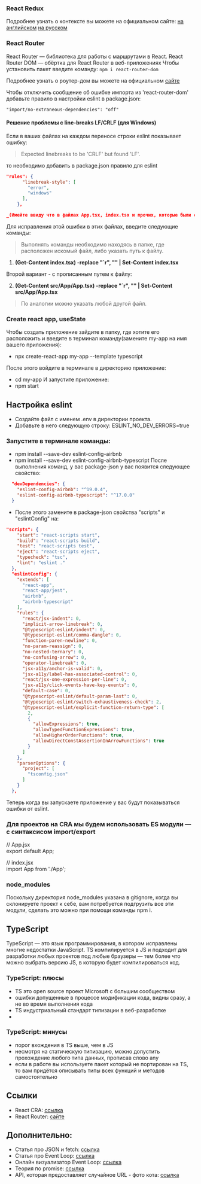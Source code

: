 
### React Redux

Подробнее узнать о контексте вы можете на официальном сайте: 
[на английском](https://hy.reactjs.org/docs/context.html)
[на русском](https://hy.reactjs.org/docs/context.html)




### React Router

React Router — библиотека для работы с маршрутами в React. 
React Router DOM — обёртка для React Router в веб-приложениях
Чтобы установить пакет введите команду:
```npm i react-router-dom```
  
Подробнее узнать о роутер-дом вы можете на официальном [сайте](https://reactrouter.com/en/main)

Чтобы отключить сообщение об ошибке импорта из 'react-router-dom' добавьте правило в настройки eslint в package.json:  

```"import/no-extraneous-dependencies": "off"```

#### Решение проблемы с line-breaks LF/CRLF (для Windows)

Если в ваших файлах на каждом переносе строки eslint показывает ошибку:

> Expected linebreaks to be 'CRLF' but found 'LF'.

то необходимо добавить в package.json правило для eslint

```json lines
"rules": {
      "linebreak-style": [
        "error",
        "windows"
      ],
    },
```

```json lines
_(Имейте ввиду что в файлах App.tsx, index.tsx и прочих, которые были созданы вместе с приложением, всё равно останется эта ошибка.)_
```

Для исправления этой ошибки в этих файлах, введите следующие команды:

> Выполнять команды необходимо находясь в папке, где расположен искомый файл, либо указать путь к файлу.

1. **(Get-Content index.tsx) -replace "`r", "" | Set-Content index.tsx**

Второй вариант - с прописанным путем к файлу:

2. **(Get-Content src/App/App.tsx) -replace "`r", "" | Set-Content src/App/App.tsx**

> По аналогии можно указать любой другой файл.


### Create react app, useState
Чтобы создать приложение зайдите в папку, где хотите его расположить и введите в терминал команду(замените my-app на имя вашего приложения):
- npx create-react-app my-app --template typescript

После этого войдите в терминале в директорию приложение:
- cd my-app
  И запустите приложение:
- npm start

## Настройка eslint
- Создайте файл с именем .env в директории проекта.
- Добавьте в него следующую строку:
  ESLINT_NO_DEV_ERRORS=true

### Запустите в терминале команды:
- npm install --save-dev eslint-config-airbnb
- npm install --save-dev eslint-config-airbnb-typescript
  После выполнения команд, у вас package-json у вас появится следующее свойство:
```json lines
  "devDependencies": {
    "eslint-config-airbnb": "^19.0.4",
    "eslint-config-airbnb-typescript": "^17.0.0"
  }
```


- После этого замените в package-json свойства "scripts" и "eslintConfig" на:
````json lines
"scripts": {
    "start": "react-scripts start",
    "build": "react-scripts build",
    "test": "react-scripts test",
    "eject": "react-scripts eject",
    "typecheck": "tsc",
    "lint": "eslint ."
  },
  "eslintConfig": {
    "extends": [
      "react-app",
      "react-app/jest",
      "airbnb",
      "airbnb-typescript"
    ],
    "rules": {
      "react/jsx-indent": 0,
      "implicit-arrow-linebreak": 0,
      "@typescript-eslint/indent": 0,
      "@typescript-eslint/comma-dangle": 0,
      "function-paren-newline": 0,
      "no-param-reassign": 0,
      "no-nested-ternary": 0,
      "no-confusing-arrow": 0,
      "operator-linebreak": 0,
      "jsx-a11y/anchor-is-valid": 0,
      "jsx-a11y/label-has-associated-control": 0,
      "react/jsx-one-expression-per-line": 0,
      "jsx-a11y/click-events-have-key-events": 0,
      "default-case": 0,
      "@typescript-eslint/default-param-last": 0,
      "@typescript-eslint/switch-exhaustiveness-check": 2,
      "@typescript-eslint/explicit-function-return-type": [
        2,
        {
          "allowExpressions": true,
          "allowTypedFunctionExpressions": true,
          "allowHigherOrderFunctions": true,
          "allowDirectConstAssertionInArrowFunctions": true
        }
      ]
    },
    "parserOptions": {
      "project": [
        "tsconfig.json"
      ]
    }
  },
````

Теперь когда вы запускаете приложение у вас будут показываться ошибки от eslint.

### Для проектов на CRA мы будем использовать ES модули — с синтаксисом import/export
// App.jsx  
export default App;

// index.jsx  
import App from './App';

### node_modules
Поскольку директория node_modules указана в gitignore, когда вы склонируете проект к себе, вам потребуется подгрузить все эти модули, сделать это можно при помощи команды npm i.

## TypeScript
TypeScript — это язык программирования, в котором исправлены многие недостатки JavaScript.
TS компилируется в JS и подходит для разработки любых проектов под любые браузеры — тем более что можно выбрать версию JS, в которую будет компилироваться код.

###  TypeScript: плюсы
- TS это open source проект Microsoft с большим сообществом
- ошибки допущенные в процессе модификации кода, видны
  сразу, а не во время выполнения кода
- TS индустриальный стандарт типизации в веб-разработке
-
###  TypeScript: минусы
- порог вхождения в TS выше, чем в JS
- несмотря на статическую типизацию, можно допустить
  прохождение любого типа данных, прописав слово any
- если в работе вы используете пакет который не портирован
  на TS, то вам придётся описывать типы всех функций и методов самостоятельно

## Ссылки
- React CRA: [ссылка](https://create-react-app.dev/docs/adding-typescript/)
- React Router: [сайте]("https://reactrouter.com/en/main")


## Дополнительно:

- Статья про JSON и fetch: [ссылка](https://dmitripavlutin.com/fetch-with-json/)
- Статья про Event Loop: [ссылка](https://dev.to/lydiahallie/javascript-visualized-event-loop-3dif)
- Онлайн визуализатор Event Loop: [ссылка](http://latentflip.com/loupe/?code=!!!PGJ1dHRvbj5DbGljayBtZSE8L2J1dHRvbj4%3D)
- Теория по promise: [ссылка](https://learn.javascript.ru/promise-basics)
- API, которая предоставляет случайное URL - фото кота: [ссылка](https://aws.random.cat/meow)




